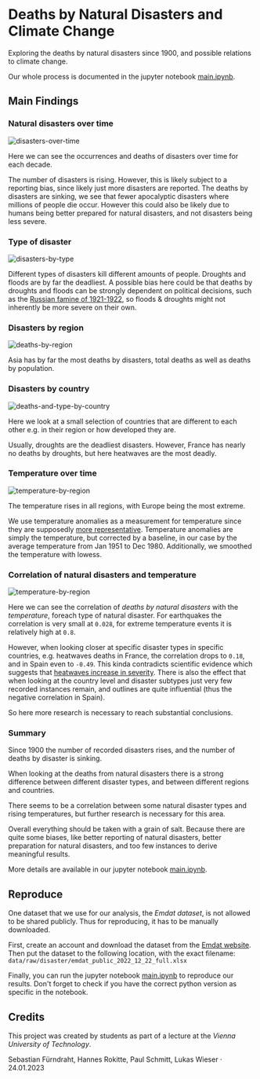 # Deaths by Natural Disasters and Climate Change

Exploring the deaths by natural disasters since 1900, and possible relations to climate change.

Our whole process is documented in the jupyter notebook [main.ipynb](main.ipynb).

## Main Findings

### Natural disasters over time

![disasters-over-time](/docs/disasters-over-time.png)

Here we can see the occurrences and deaths of disasters over time for each decade.

The number of disasters is rising. However, this is likely subject to a reporting bias, since likely just more disasters are reported. The deaths by disasters are sinking, we see that fewer apocalyptic disasters where millions of people die occur. However this could also be likely due to humans being better prepared for natural disasters, and not disasters being less severe.

### Type of disaster

![disasters-by-type](/docs/deaths-by-type.png)

Different types of disasters kill different amounts of people. Droughts and floods are by far the deadliest. A possible bias here could be that deaths by droughts and floods can be strongly dependent on political decisions, such as the [Russian famine of 1921-1922](https://en.wikipedia.org/wiki/Russian_famine_of_1921%E2%80%931922), so floods & droughts might not inherently be more severe on their own.

### Disasters by region

![deaths-by-region](/docs/deaths-by-region.png)

Asia has by far the most deaths by disasters, total deaths as well as deaths by population.

### Disasters by country

![deaths-and-type-by-country](/docs/deaths-by-type-and-country.png)

Here we look at a small selection of countries that are different to each other e.g. in their region or how developed they are.

Usually, droughts are the deadliest disasters. However, France has nearly no deaths by droughts, but here heatwaves are the most deadly.

### Temperature over time

![temperature-by-region](/docs/temperature-by-region.png)

The temperature rises in all regions, with Europe being the most extreme.

We use temperature anomalies as a measurement for temperature since they are supposedly [more representative](https://www.ncei.noaa.gov/access/monitoring/global-temperature-anomalies). Temperature anomalies are simply the temperature, but corrected by a baseline, in our case by the average temperature from Jan 1951 to Dec 1980. 
Additionally, we smoothed the temperature with lowess.



### Correlation of natural disasters and temperature

![temperature-by-region](/docs/correlation-temperature-and-disaster-deaths.png)

Here we can see the correlation of _deaths by natural disasters_ with the _temperature_, foreach type of natural disaster.
For earthquakes the correlation is very small at `0.028`, for extreme temperature events it is relatively high at `0.8`.

However, when looking closer at specific disaster types in specific countries, e.g. heatwaves deaths in France, the correlation drops to `0.18`, and in Spain even to `-0.49`.
This kinda contradicts scientific evidence which suggests that [heatwaves increase in severity](https://climate.nasa.gov/effects/). 
There is also the effect that when looking at the country level and disaster subtypes just very few recorded instances remain, and outlines are quite influential (thus the negative correlation in Spain).

So here more research is necessary to reach substantial conclusions.

### Summary

Since 1900 the number of recorded disasters rises, and the number of deaths by disaster is sinking.

When looking at the deaths from natural disasters there is a strong difference between different disaster types, and between different regions and countries.

There seems to be a correlation between some natural disaster types and rising temperatures, but further research is necessary for this area.

Overall everything should be taken with a grain of salt. Because there are quite some biases, like better reporting of natural disasters, better preparation for natural disasters, and too few instances to derive meaningful results. 

More details are available in our jupyter notebook [main.ipynb](main.ipynb). 

## Reproduce

One dataset that we use for our analysis, the *Emdat dataset*, is not allowed to be shared publicly. Thus for reproducing, it has to be manually downloaded.

First, create an account and download the dataset from the [Emdat website](https://public.emdat.be/).
Then put the dataset to the following location, with the exact filename:
`data/raw/disaster/emdat_public_2022_12_22_full.xlsx`

Finally, you can run the jupyter notebook [main.ipynb](main.ipynb) to reproduce our results. Don't forget to check if you have the correct python version as specific in the notebook.

## Credits

This project was created by students as part of a lecture at the *Vienna University of Technology*.

Sebastian Fürndraht, Hannes Rokitte, Paul Schmitt, Lukas Wieser · 24.01.2023
